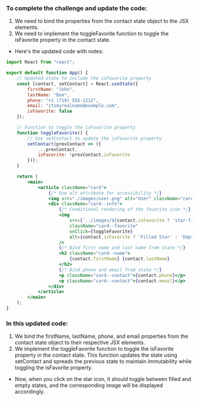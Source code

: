 ### To complete the challenge and update the code:

1. We need to bind the properties from the contact state object to the JSX elements.
2. We need to implement the toggleFavorite function to toggle the isFavorite property in the contact state.
- Here's the updated code with notes:

```jsx
import React from "react";

export default function App() {
    // Updated state to include the isFavorite property
    const [contact, setContact] = React.useState({
        firstName: "John",
        lastName: "Doe",
        phone: "+1 (719) 555-1212",
        email: "itsmyrealname@example.com",
        isFavorite: false
    });

    // Function to toggle the isFavorite property
    function toggleFavorite() {
        // Use setContact to update the isFavorite property
        setContact(prevContact => ({
            ...prevContact,
            isFavorite: !prevContact.isFavorite
        }));
    }

    return (
        <main>
            <article className="card">
                {/* Use alt attribute for accessibility */}
                <img src="./images/user.png" alt="User" className="card--image" />
                <div className="card--info">
                    {/* Conditional rendering of the favorite icon */}
                    <img 
                        src={`../images/${contact.isFavorite ? 'star-filled.png' : 'star-empty.png'}`} 
                        className="card--favorite"
                        onClick={toggleFavorite}
                        alt={contact.isFavorite ? 'Filled Star' : 'Empty Star'}
                    />
                    {/* Bind first name and last name from state */}
                    <h2 className="card--name">
                        {contact.firstName} {contact.lastName}
                    </h2>
                    {/* Bind phone and email from state */}
                    <p className="card--contact">{contact.phone}</p>
                    <p className="card--contact">{contact.email}</p>
                </div>
            </article>
        </main>
    );
}
```
### In this updated code:

1. We bind the firstName, lastName, phone, and email properties from the contact state object to their respective JSX elements.
2. We implement the toggleFavorite function to toggle the isFavorite property in the contact state. This function updates the state using setContact and spreads the previous state to maintain immutability while toggling the isFavorite property.

- Now, when you click on the star icon, it should toggle between filled and empty states, and the corresponding image will be displayed accordingly.


